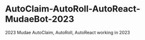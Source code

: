 # AutoClaim-AutoRoll-AutoReact-MudaeBot-2023
2023 Mudae AutoClaim, AutoRoll, AutoReact working in 2023
